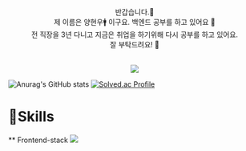 <div align="center">
  반갑습니다.👋<br>
  제 이름은 양현우🚹 이구요. 백엔드 공부를 하고 있어요 🔡<br>
  전 직장을 3년 다니고 지금은 취업을 하기위해 다시 공부를 하고 있어요. <br>
  잘 부탁드려요! 👀 <br>
  <br>
  
  <a href="https://hits.seeyoufarm.com"><img src="https://hits.seeyoufarm.com/api/count/incr/badge.svg?url=https%3A%2F%2Fgithub.com%2Fyang-hyunwoo&count_bg=%237B6FED&title_bg=%23F3BFBF&icon=&icon_color=%23E7E7E7&title=%EB%B0%A9%EB%AC%B8+%EC%88%98&edge_flat=false"/></a>


</div>

![Anurag's GitHub stats](https://github-readme-stats.vercel.app/api?username=yang-hyunwoo&show_icons=true&theme=radical)
[![Solved.ac Profile](http://mazassumnida.wtf/api/v2/generate_badge?boj=cohouseol)](https://solved.ac/cohouseol/)


# 💪Skills
** Frontend-stack
<img src="https://img.shields.io/badge/HTML5-E34F26?style=for-the-badge&logo=HTML5&logoColor=black">

